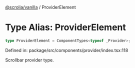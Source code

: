 [@scrolia/vanilla](../README.md) / ProviderElement

# Type Alias: ProviderElement

```ts
type ProviderElement = ComponentTypes<typeof _Provider>;
```

Defined in: package/src/components/provider/index.tsx:118

Scrollbar provider type.
